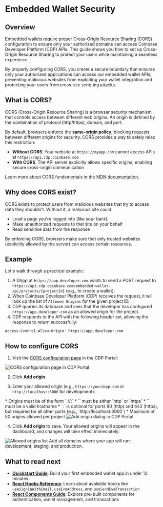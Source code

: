 # Embedded Wallet Security

## Overview

Embedded wallets require proper Cross-Origin Resource Sharing (CORS) configuration to ensure only your authorized domains can access Coinbase Developer Platform (CDP) APIs. This guide shows you how to set up Cross-Origin Resource Sharing to protect your users while maintaining a seamless experience.

By properly configuring CORS, you create a secure boundary that ensures only your authorized applications can access our embedded wallet APIs, preventing malicious websites from exploiting your wallet integration and protecting your users from cross-site scripting attacks.

## What is CORS?

CORS (Cross-Origin Resource Sharing) is a browser security mechanism that controls access between different web origins. An origin is defined by the combination of protocol (http/https), domain, and port.

By default, browsers enforce the **same-origin policy**, blocking requests between different origins for security. CORS provides a way to safely relax this restriction:

* **Without CORS**: Your website at `https://myapp.com` cannot access APIs at `https://api.cdp.coinbase.com`
* **With CORS**: The API server explicitly allows specific origins, enabling secure cross-origin communication

Learn more about CORS fundamentals in the [MDN documentation](https://developer.mozilla.org/en-US/docs/Web/HTTP/CORS).

## Why does CORS exist?

CORS exists to protect users from malicious websites that try to access data they shouldn't. Without it, a malicious site could:

* Load a page you're logged into (like your bank)
* Make unauthorized requests to that site on your behalf
* Read sensitive data from the response

By enforcing CORS, browsers make sure that only trusted websites (explicitly allowed by the server) can access certain resources.

## Example

Let's walk through a practical example:

1. A DApp at `https://app.developer.com` wants to send a POST request to `https://api.cdp.coinbase.com/embedded-wallet-api/projects/{projectId}` (e.g., to create a wallet).
2. When Coinbase Developer Platform (CDP) receives the request, it will look up the list of `Allowed Origins` for the given project ID.
3. CDP queries its database and sees that the developer has configured `https://app.developer.com` as an allowed origin for the project.
4. CDP responds to the API with the following header set, allowing the response to return successfully:

```
Access-Control-Allow-Origin: https://app.developer.com
```

## How to configure CORS

1. Visit the [CORS configuration page](https://portal.cdp.coinbase.com/products/embedded) in the CDP Portal:

<Frame>
  <img src="https://mintlify.s3.us-west-1.amazonaws.com/coinbase-prod-embedded-wallets/images/cors-config.png" alt="CORS configuration page in CDP Portal" />
</Frame>

2. Click **Add origin**

3. Enter your allowed origin (e.g., `https://yourdapp.com` or `http://localhost:3000` for development):

<Accordion title="Origin format requirements">
  * Origins must be of the form `<scheme>://<host>:<port>`
    * `<scheme>` must be either `http` or `https`
    * `<host>` must be a valid hostname
    * `:<port>` is optional for ports 80 (http) and 443 (https), but required for all other ports (e.g., `http://localhost:3000`)
  * Maximum of 50 origins allowed per project
</Accordion>

<Frame>
  <img src="https://mintlify.s3.us-west-1.amazonaws.com/coinbase-prod-embedded-wallets/images/cors-config-add-origin.png" alt="Add origin dialog in CDP Portal" />
</Frame>

4. Click **Add origin** to save. Your allowed origins will appear in the dashboard, and changes will take effect immediately:

<Frame>
  <img src="https://mintlify.s3.us-west-1.amazonaws.com/coinbase-prod-embedded-wallets/images/cors-config-allowed-origins.png" alt="Allowed origins list" />
</Frame>

<Tip>
  Add all domains where your app will run: development, staging, and production.
</Tip>

## What to read next

* **[Quickstart Guide](/embedded-wallets/quickstart)**: Build your first embedded wallet app in under 10 minutes
* **[React Hooks Reference](/embedded-wallets/react-hooks)**: Learn about available hooks like `useSignInWithEmail`, `useEvmAddress`, and `useSendEvmTransaction`
* **[React Components Guide](/embedded-wallets/react-components)**: Explore pre-built components for authentication, wallet management, and transactions
